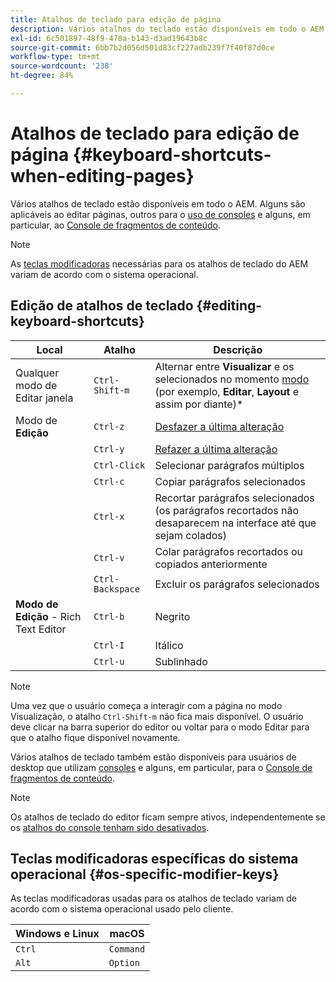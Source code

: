 ```yaml
---
title: Atalhos de teclado para edição de página
description: Vários atalhos do teclado estão disponíveis em todo o AEM, inclusive alguns para edição de páginas
exl-id: 6c501897-48f9-478a-b143-d3ad19643b8c
source-git-commit: 6bb7b2d056d501d83cf227adb239f7f40f87d0ce
workflow-type: tm+mt
source-wordcount: '238'
ht-degree: 84%

---
```


# Atalhos de teclado para edição de página {#keyboard-shortcuts-when-editing-pages}

Vários atalhos de teclado estão disponíveis em todo o AEM. Alguns são aplicáveis ao editar páginas, outros para o [uso de consoles](/help/sites-cloud/authoring/getting-started/keyboard-shortcuts.md) e alguns, em particular, ao [Console de fragmentos de conteúdo](/help/sites-cloud/administering/content-fragments/keyboard-shortcuts.md).

>[!NOTE]
>
>As [teclas modificadoras](#os-specific-modifier-keys) necessárias para os atalhos de teclado do AEM variam de acordo com o sistema operacional.

## Edição de atalhos de teclado {#editing-keyboard-shortcuts}

| Local | Atalho | Descrição |
|---|---|---|
| Qualquer modo de Editar janela | `Ctrl-Shift-m` | Alternar entre **Visualizar** e os selecionados no momento [modo](/help/sites-cloud/authoring/fundamentals/environment-tools.md#page-modes)</a> (por exemplo, **Editar**, **Layout** e assim por diante)* |
| Modo de **Edição** | `Ctrl-z` | [Desfazer a última alteração](/help/sites-cloud/authoring/fundamentals/editing-content.md#undoing-and-redoing-page-edits) |
|  | `Ctrl-y` | [Refazer a última alteração](/help/sites-cloud/authoring/fundamentals/editing-content.md#undoing-and-redoing-page-edits) |
|  | `Ctrl-Click` | Selecionar parágrafos múltiplos |
|  | `Ctrl-c` | Copiar parágrafos selecionados |
|  | `Ctrl-x` | Recortar parágrafos selecionados (os parágrafos recortados não desaparecem na interface até que sejam colados) |
|  | `Ctrl-v` | Colar parágrafos recortados ou copiados anteriormente |
|  | `Ctrl-Backspace` | Excluir os parágrafos selecionados |
| **Modo de Edição** - Rich Text Editor | `Ctrl-b` | Negrito |
|  | `Ctrl-I` | Itálico |
|  | `Ctrl-u` | Sublinhado |

>[!NOTE]
>
>Uma vez que o usuário começa a interagir com a página no modo Visualização, o atalho `Ctrl-Shift-m` não fica mais disponível. O usuário deve clicar na barra superior do editor ou voltar para o modo Editar para que o atalho fique disponível novamente.

Vários atalhos de teclado também estão disponíveis para usuários de desktop que utilizam [consoles](/help/sites-cloud/authoring/getting-started/keyboard-shortcuts.md) e alguns, em particular, para o [Console de fragmentos de conteúdo](/help/sites-cloud/administering/content-fragments/keyboard-shortcuts.md).

>[!NOTE]
>
>Os atalhos de teclado do editor ficam sempre ativos, independentemente se os [atalhos do console tenham sido desativados](/help/sites-cloud/authoring/getting-started/keyboard-shortcuts.md#deactivating-keyboard-shortcuts).

## Teclas modificadoras específicas do sistema operacional {#os-specific-modifier-keys}

As teclas modificadoras usadas para os atalhos de teclado variam de acordo com o sistema operacional usado pelo cliente.

| Windows e Linux | macOS |
|---|---|
| `Ctrl` | `Command` |
| `Alt` | `Option` |

